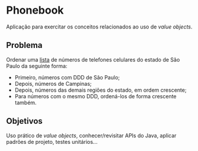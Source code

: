 # Phonebook

Aplicação para exercitar os conceitos relacionados ao uso de *value objects*.

## Problema

Ordenar uma [lista](src/main/resources/data/phone-numbers) de números de telefones celulares do estado de São Paulo da 
seguinte forma:
 
- Primeiro, números com DDD de São Paulo;
- Depois, números de Campinas;
- Depois, números das demais regiões do estado, em ordem crescente;
- Para números com o mesmo DDD, ordená-los de forma crescente também.

## Objetivos

Uso prático de *value objects*, conhecer/revisitar APIs do Java, aplicar padrões de projeto, testes unitários...
